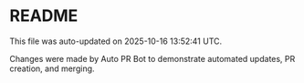 # README

This file was auto-updated on 2025-10-16 13:52:41 UTC.

Changes were made by Auto PR Bot to demonstrate automated updates, PR creation, and merging.
